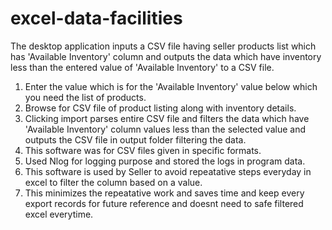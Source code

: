 # excel-data-facilities
The desktop application inputs a CSV file having seller products list which has 'Available Inventory' column and outputs the data which have inventory less than the entered value of 'Available Inventory' to a CSV file.

1. Enter the value which is for the 'Available Inventory' value below which you need the list of products.
2. Browse for CSV file of product listing along with inventory details.
3. Clicking import parses entire CSV file and filters the data which have 'Available Inventory' column values less than the selected value and outputs the CSV file in output folder filtering the data.
4. This software was for CSV files given in specific formats. 
5. Used Nlog for logging purpose and stored the logs in program data.
6. This software is used by Seller to avoid repeatative steps everyday in excel to filter the column based on a value.
7. This minimizes the repeatative work and saves time and keep every export records for future reference and doesnt need to safe filtered excel everytime.
